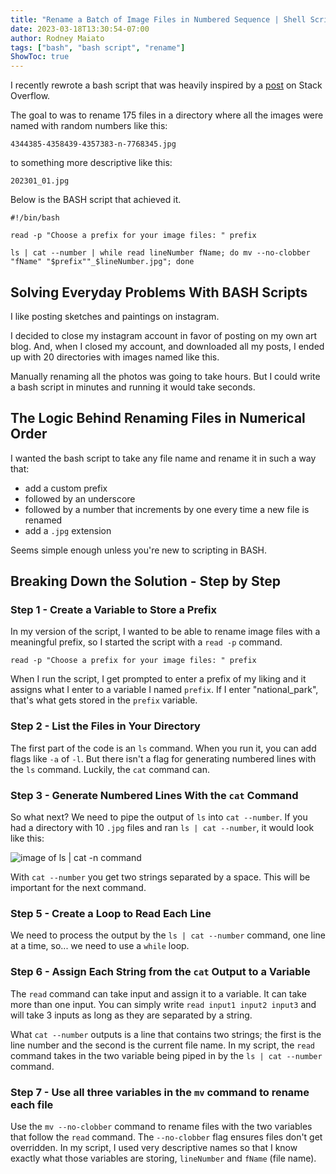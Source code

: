 ```yaml
---
title: "Rename a Batch of Image Files in Numbered Sequence | Shell Scripting"
date: 2023-03-18T13:30:54-07:00
author: Rodney Maiato
tags: ["bash", "bash script", "rename"]
ShowToc: true
---
```


I recently rewrote a bash script that was heavily inspired by a <a target="blank" href="https://stackoverflow.com/questions/3211595/renaming-files-in-a-folder-to-sequential-numbers">post</a> on Stack Overflow.

The goal to was to rename 175 files in a directory where all the images were named with random numbers like this:

```shellscript
4344385-4358439-4357383-n-7768345.jpg
```
to something more descriptive like this:
```shellscript
202301_01.jpg
```
Below is the BASH script that achieved it.

```shellscript
#!/bin/bash

read -p "Choose a prefix for your image files: " prefix

ls | cat --number | while read lineNumber fName; do mv --no-clobber "fName" "$prefix""_$lineNumber.jpg"; done

```

## Solving Everyday Problems With BASH Scripts

I like posting sketches and paintings on instagram.

I decided to close my instagram account in favor of posting on my own art blog. And, when I closed my account, and downloaded all my posts, I ended up with 20 directories with images named like this.

Manually renaming all the photos was going to take hours. But I could write a bash script in minutes and running it would take seconds.

## The Logic Behind Renaming Files in Numerical Order 

I wanted the bash script to take any file name and rename it in such a way that:
-  add a custom prefix 
-  followed by an underscore
-  followed by a number that increments by one every time a new file is renamed 
- add a `.jpg` extension

Seems simple enough unless you're new to scripting in BASH. 

## Breaking Down the Solution - Step by Step 

### Step 1 - Create a Variable to Store a Prefix

In my version of the script, I wanted to be able to rename image files with a meaningful prefix, so I started the script with a `read -p` command. 

```shellscript
read -p "Choose a prefix for your image files: " prefix
```
When I run the script, I get prompted to enter a prefix of my liking and it assigns what I enter to a variable I named `prefix`. If I enter "national_park", that's what gets stored in the `prefix` variable.

### Step 2 - List the Files in Your Directory
The first part of the code is an `ls` command. When you run it, you can add flags like `-a` of `-l`. But there isn't a flag for  generating numbered lines with the `ls` command. Luckily, the `cat` command can.

### Step 3 - Generate Numbered Lines With the `cat` Command

So what next? We need to pipe the output of `ls` into `cat --number`. If you had a directory with 10 `.jpg` files and ran `ls | cat --number`, it would look like this:

![image of ls | cat -n command](/cat_--number.png)

With `cat --number` you get two strings separated by a space. This will be important for the next command.

### Step 5 - Create a Loop to Read Each Line 

We need to process the output by the `ls | cat --number` command, one line at a time, so... we need to use a `while` loop.

### Step 6 - Assign Each String from the `cat` Output to a Variable

The `read` command can take input and assign it to a variable. It can take more than one input. You can simply write `read input1 input2 input3` and will take 3 inputs as long as they are separated by a string.


What `cat --number` outputs is a line that contains two strings; the first is the line number and the second is the current file name. In my script, the `read` command takes in the two variable being piped in by the `ls | cat --number` command. 

### Step 7 - Use all three variables in the `mv` command to rename each file 

Use the `mv --no-clobber` command to rename files with the two variables that follow the `read` command. The `--no-clobber` flag ensures files don't get overridden. In my script, I used very descriptive names so that I know exactly what those variables are storing, `lineNumber` and `fName` (file name).
